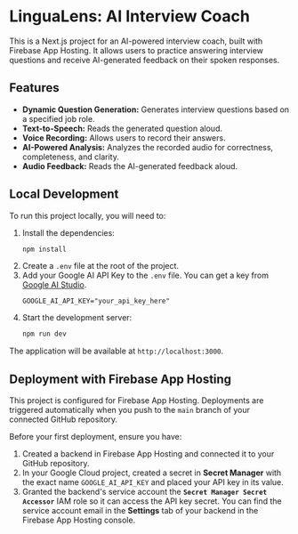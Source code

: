 # LinguaLens: AI Interview Coach

This is a Next.js project for an AI-powered interview coach, built with Firebase App Hosting. It allows users to practice answering interview questions and receive AI-generated feedback on their spoken responses.

## Features

- **Dynamic Question Generation:** Generates interview questions based on a specified job role.
- **Text-to-Speech:** Reads the generated question aloud.
- **Voice Recording:** Allows users to record their answers.
- **AI-Powered Analysis:** Analyzes the recorded audio for correctness, completeness, and clarity.
- **Audio Feedback:** Reads the AI-generated feedback aloud.

## Local Development

To run this project locally, you will need to:

1.  Install the dependencies:
    ```bash
    npm install
    ```
2.  Create a `.env` file at the root of the project.
3.  Add your Google AI API Key to the `.env` file. You can get a key from [Google AI Studio](https://aistudio.google.com/app/apikey).
    ```
    GOOGLE_AI_API_KEY="your_api_key_here"
    ```
4.  Start the development server:
    ```bash
    npm run dev
    ```
The application will be available at `http://localhost:3000`.

## Deployment with Firebase App Hosting

This project is configured for Firebase App Hosting. Deployments are triggered automatically when you push to the `main` branch of your connected GitHub repository.

Before your first deployment, ensure you have:

1.  Created a backend in Firebase App Hosting and connected it to your GitHub repository.
2.  In your Google Cloud project, created a secret in **Secret Manager** with the exact name `GOOGLE_AI_API_KEY` and placed your API key in its value.
3.  Granted the backend's service account the **`Secret Manager Secret Accessor`** IAM role so it can access the API key secret. You can find the service account email in the **Settings** tab of your backend in the Firebase App Hosting console.
